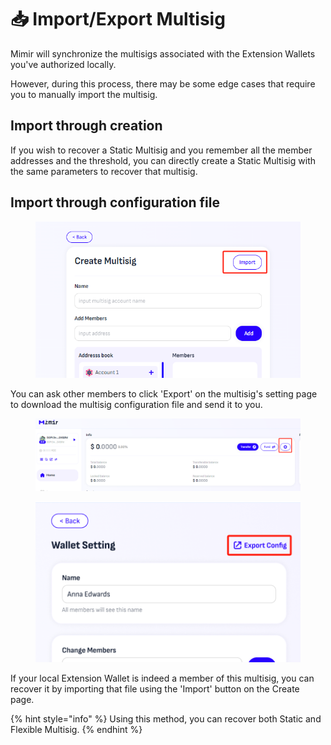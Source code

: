 # 📥 Import/Export Multisig

Mimir will synchronize the multisigs associated with the Extension Wallets you've authorized locally.&#x20;

However, during this process, there may be some edge cases that require you to manually import the multisig.

## Import through creation

If you wish to recover a Static Multisig and you remember all the member addresses and the threshold, you can directly create a Static Multisig with the same parameters to recover that multisig.

## Import through configuration file

<figure><img src="../.gitbook/assets/image (2) (1) (1).png" alt=""><figcaption></figcaption></figure>

You can ask other members to click 'Export' on the multisig's setting page to download the multisig configuration file and send it to you.

&#x20;

<figure><img src="../.gitbook/assets/image (4) (1).png" alt=""><figcaption></figcaption></figure>

<figure><img src="../.gitbook/assets/image (5).png" alt=""><figcaption></figcaption></figure>

If your local Extension Wallet is indeed a member of this multisig, you can recover it by importing that file using the 'Import' button on the Create page.

{% hint style="info" %}
Using this method, you can recover both Static and Flexible Multisig.
{% endhint %}
